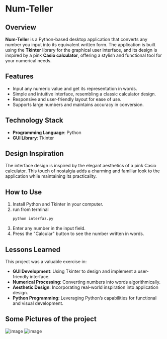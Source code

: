 # Num-Teller

## Overview
**Num-Teller** is a Python-based desktop application that converts any number you input into its equivalent written form. The application is built using the **Tkinter** library for the graphical user interface, and its design is inspired by a pink **Casio calculator**, offering a stylish and functional tool for your numerical needs.

## Features
- Input any numeric value and get its representation in words.
- Simple and intuitive interface, resembling a classic calculator design.
- Responsive and user-friendly layout for ease of use.
- Supports large numbers and maintains accuracy in conversion.

## Technology Stack
- **Programming Language**: Python
- **GUI Library**: Tkinter

## Design Inspiration
The interface design is inspired by the elegant aesthetics of a pink Casio calculator. This touch of nostalgia adds a charming and familiar look to the application while maintaining its practicality.

## How to Use
1. Install Python and Tkinter in your computer.
2. run from terminal
    ```bash
   python interfaz.py
4. Enter any number in the input field.
5. Press the "Calcular" button to see the number written in words.

## Lessons Learned
This project was a valuable exercise in:
- **GUI Development**: Using Tkinter to design and implement a user-friendly interface.
- **Numerical Processing**: Converting numbers into words algorithmically.
- **Aesthetic Design**: Incorporating real-world inspiration into application design.
- **Python Programming**: Leveraging Python’s capabilities for functional and visual development.

## Some Pictures of the project

![image](https://github.com/user-attachments/assets/06245bb8-c546-4f8f-96d3-ce821c19d395)
![image](https://github.com/user-attachments/assets/6c482d1a-b860-4701-ad55-27512a375f07)


